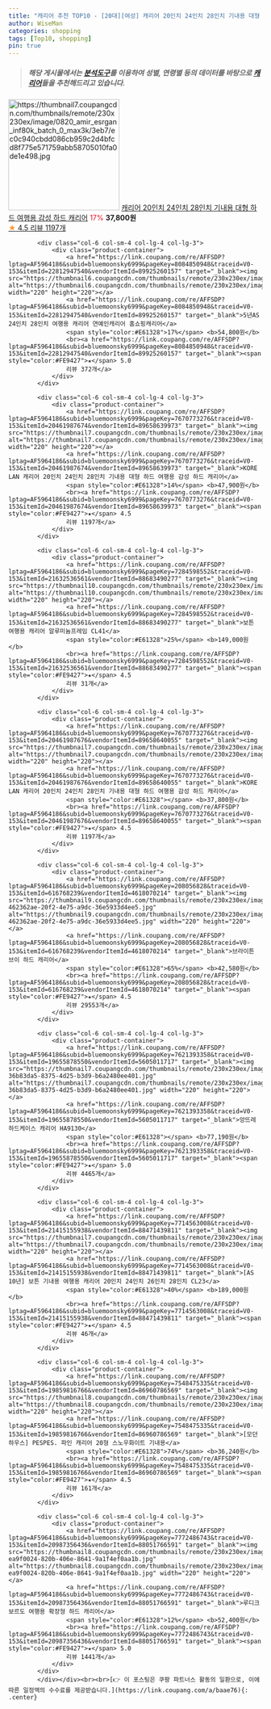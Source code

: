 ```yaml
---
title: "캐리어 추천 TOP10 - [20대][여성] 캐리어 20인치 24인치 28인치 기내용 대형 하드 여행용 감성 하드 캐리어"
author: WiseMan
categories: shopping
tags: [Top10, shopping]
pin: true
---
```


> ##### 해당 게시물에서는 [**분석도구**](https://itemscout.io/)를 이용하여 **성별**, **연령별** 등의 데이터를 바탕으로 [**캐리어**](https://link.coupang.com/a/baae76)들을 추천해드리고 있습니다.
<div class="container"><div class="row">
            <div class="col-6 col-sm-4 col-lg-4 col-lg-3">
                <div class="product-container">
                    <a href="https://link.coupang.com/re/AFFSDP?lptag=AF5964186&subid=bluemoonsky6999&pageKey=7670773276&traceid=V0-153&itemId=20461987637&vendorItemId=89658640124" target="_blank"><img src="https://thumbnail7.coupangcdn.com/thumbnails/remote/230x230ex/image/0820_amir_esrgan_inf80k_batch_0_max3k/3eb7/ec0c940cbdd086cb959c2d4bfcd8f775e571759abb58705010fa0de1e498.jpg" alt="https://thumbnail7.coupangcdn.com/thumbnails/remote/230x230ex/image/0820_amir_esrgan_inf80k_batch_0_max3k/3eb7/ec0c940cbdd086cb959c2d4bfcd8f775e571759abb58705010fa0de1e498.jpg" width="220" height="220"></a>
                    <a href="https://link.coupang.com/re/AFFSDP?lptag=AF5964186&subid=bluemoonsky6999&pageKey=7670773276&traceid=V0-153&itemId=20461987637&vendorItemId=89658640124" target="_blank">캐리어 20인치 24인치 28인치 기내용 대형 하드 여행용 감성 하드 캐리어</a>
                    <span style="color:#E61328">17%</span> <b>37,800원</b>
                    <br><a href="https://link.coupang.com/re/AFFSDP?lptag=AF5964186&subid=bluemoonsky6999&pageKey=7670773276&traceid=V0-153&itemId=20461987637&vendorItemId=89658640124" target="_blank"><span style="color:#FE9427">★</span> 4.5
                    리뷰 1197개</a>
                </div>
            </div>
            
            <div class="col-6 col-sm-4 col-lg-4 col-lg-3">
                <div class="product-container">
                    <a href="https://link.coupang.com/re/AFFSDP?lptag=AF5964186&subid=bluemoonsky6999&pageKey=8084850948&traceid=V0-153&itemId=22812947540&vendorItemId=89925260157" target="_blank"><img src="https://thumbnail6.coupangcdn.com/thumbnails/remote/230x230ex/image/vendor_inventory/aeee/f7f429d8daf02caf20bf8674f72a0d5f996851b892c846de578632016fc2.jpg" alt="https://thumbnail6.coupangcdn.com/thumbnails/remote/230x230ex/image/vendor_inventory/aeee/f7f429d8daf02caf20bf8674f72a0d5f996851b892c846de578632016fc2.jpg" width="220" height="220"></a>
                    <a href="https://link.coupang.com/re/AFFSDP?lptag=AF5964186&subid=bluemoonsky6999&pageKey=8084850948&traceid=V0-153&itemId=22812947540&vendorItemId=89925260157" target="_blank">5년AS 24인치 28인치 여행용 캐리어 연예인캐리어 홈쇼핑캐리어</a>
                    <span style="color:#E61328">17%</span> <b>54,800원</b>
                    <br><a href="https://link.coupang.com/re/AFFSDP?lptag=AF5964186&subid=bluemoonsky6999&pageKey=8084850948&traceid=V0-153&itemId=22812947540&vendorItemId=89925260157" target="_blank"><span style="color:#FE9427">★</span> 5.0
                    리뷰 372개</a>
                </div>
            </div>
            
            <div class="col-6 col-sm-4 col-lg-4 col-lg-3">
                <div class="product-container">
                    <a href="https://link.coupang.com/re/AFFSDP?lptag=AF5964186&subid=bluemoonsky6999&pageKey=7670773276&traceid=V0-153&itemId=20461987674&vendorItemId=89658639973" target="_blank"><img src="https://thumbnail7.coupangcdn.com/thumbnails/remote/230x230ex/image/0820_amir_esrgan_inf80k_batch_0_max3k/3eb7/ec0c940cbdd086cb959c2d4bfcd8f775e571759abb58705010fa0de1e498.jpg" alt="https://thumbnail7.coupangcdn.com/thumbnails/remote/230x230ex/image/0820_amir_esrgan_inf80k_batch_0_max3k/3eb7/ec0c940cbdd086cb959c2d4bfcd8f775e571759abb58705010fa0de1e498.jpg" width="220" height="220"></a>
                    <a href="https://link.coupang.com/re/AFFSDP?lptag=AF5964186&subid=bluemoonsky6999&pageKey=7670773276&traceid=V0-153&itemId=20461987674&vendorItemId=89658639973" target="_blank">KORE LAN 캐리어 20인치 24인치 28인치 기내용 대형 하드 여행용 감성 하드 캐리어</a>
                    <span style="color:#E61328">14%</span> <b>47,900원</b>
                    <br><a href="https://link.coupang.com/re/AFFSDP?lptag=AF5964186&subid=bluemoonsky6999&pageKey=7670773276&traceid=V0-153&itemId=20461987674&vendorItemId=89658639973" target="_blank"><span style="color:#FE9427">★</span> 4.5
                    리뷰 1197개</a>
                </div>
            </div>
            
            <div class="col-6 col-sm-4 col-lg-4 col-lg-3">
                <div class="product-container">
                    <a href="https://link.coupang.com/re/AFFSDP?lptag=AF5964186&subid=bluemoonsky6999&pageKey=7284598552&traceid=V0-153&itemId=21632536561&vendorItemId=88683490277" target="_blank"><img src="https://thumbnail10.coupangcdn.com/thumbnails/remote/230x230ex/image/0820_amir_esrgan_inf80k_batch_1_max3k/180a/50d568dd698cb11e1220ce23c3971d0956357be4ba4a8a51fb8e179d475b.jpg" alt="https://thumbnail10.coupangcdn.com/thumbnails/remote/230x230ex/image/0820_amir_esrgan_inf80k_batch_1_max3k/180a/50d568dd698cb11e1220ce23c3971d0956357be4ba4a8a51fb8e179d475b.jpg" width="220" height="220"></a>
                    <a href="https://link.coupang.com/re/AFFSDP?lptag=AF5964186&subid=bluemoonsky6999&pageKey=7284598552&traceid=V0-153&itemId=21632536561&vendorItemId=88683490277" target="_blank">보튼 여행용 캐리어 알루미늄프레임 CL41</a>
                    <span style="color:#E61328">25%</span> <b>149,000원</b>
                    <br><a href="https://link.coupang.com/re/AFFSDP?lptag=AF5964186&subid=bluemoonsky6999&pageKey=7284598552&traceid=V0-153&itemId=21632536561&vendorItemId=88683490277" target="_blank"><span style="color:#FE9427">★</span> 4.5
                    리뷰 31개</a>
                </div>
            </div>
            
            <div class="col-6 col-sm-4 col-lg-4 col-lg-3">
                <div class="product-container">
                    <a href="https://link.coupang.com/re/AFFSDP?lptag=AF5964186&subid=bluemoonsky6999&pageKey=7670773276&traceid=V0-153&itemId=20461987676&vendorItemId=89658640055" target="_blank"><img src="https://thumbnail7.coupangcdn.com/thumbnails/remote/230x230ex/image/vendor_inventory/1236/de38ab43db29592d557203684ff80045aa3ab0a91bb09e9262a119243c5d.jpg" alt="https://thumbnail7.coupangcdn.com/thumbnails/remote/230x230ex/image/vendor_inventory/1236/de38ab43db29592d557203684ff80045aa3ab0a91bb09e9262a119243c5d.jpg" width="220" height="220"></a>
                    <a href="https://link.coupang.com/re/AFFSDP?lptag=AF5964186&subid=bluemoonsky6999&pageKey=7670773276&traceid=V0-153&itemId=20461987676&vendorItemId=89658640055" target="_blank">KORE LAN 캐리어 20인치 24인치 28인치 기내용 대형 하드 여행용 감성 하드 캐리어</a>
                    <span style="color:#E61328"></span> <b>37,800원</b>
                    <br><a href="https://link.coupang.com/re/AFFSDP?lptag=AF5964186&subid=bluemoonsky6999&pageKey=7670773276&traceid=V0-153&itemId=20461987676&vendorItemId=89658640055" target="_blank"><span style="color:#FE9427">★</span> 4.5
                    리뷰 1197개</a>
                </div>
            </div>
            
            <div class="col-6 col-sm-4 col-lg-4 col-lg-3">
                <div class="product-container">
                    <a href="https://link.coupang.com/re/AFFSDP?lptag=AF5964186&subid=bluemoonsky6999&pageKey=208056828&traceid=V0-153&itemId=616768239&vendorItemId=4618070214" target="_blank"><img src="https://thumbnail9.coupangcdn.com/thumbnails/remote/230x230ex/image/retail/images/3751589180273465-462362ae-20f2-4e75-a9dc-36e5933d4ee5.jpg" alt="https://thumbnail9.coupangcdn.com/thumbnails/remote/230x230ex/image/retail/images/3751589180273465-462362ae-20f2-4e75-a9dc-36e5933d4ee5.jpg" width="220" height="220"></a>
                    <a href="https://link.coupang.com/re/AFFSDP?lptag=AF5964186&subid=bluemoonsky6999&pageKey=208056828&traceid=V0-153&itemId=616768239&vendorItemId=4618070214" target="_blank">브라이튼 브이 하드 캐리어</a>
                    <span style="color:#E61328">65%</span> <b>42,580원</b>
                    <br><a href="https://link.coupang.com/re/AFFSDP?lptag=AF5964186&subid=bluemoonsky6999&pageKey=208056828&traceid=V0-153&itemId=616768239&vendorItemId=4618070214" target="_blank"><span style="color:#FE9427">★</span> 4.5
                    리뷰 29553개</a>
                </div>
            </div>
            
            <div class="col-6 col-sm-4 col-lg-4 col-lg-3">
                <div class="product-container">
                    <a href="https://link.coupang.com/re/AFFSDP?lptag=AF5964186&subid=bluemoonsky6999&pageKey=7621393358&traceid=V0-153&itemId=19655878550&vendorItemId=5605011717" target="_blank"><img src="https://thumbnail7.coupangcdn.com/thumbnails/remote/230x230ex/image/retail/images/2914504662196925-36b83da5-8375-4d25-b3d9-b6a2480ee401.jpg" alt="https://thumbnail7.coupangcdn.com/thumbnails/remote/230x230ex/image/retail/images/2914504662196925-36b83da5-8375-4d25-b3d9-b6a2480ee401.jpg" width="220" height="220"></a>
                    <a href="https://link.coupang.com/re/AFFSDP?lptag=AF5964186&subid=bluemoonsky6999&pageKey=7621393358&traceid=V0-153&itemId=19655878550&vendorItemId=5605011717" target="_blank">앙뜨레 하드케이스 캐리어 HA9130</a>
                    <span style="color:#E61328"></span> <b>77,190원</b>
                    <br><a href="https://link.coupang.com/re/AFFSDP?lptag=AF5964186&subid=bluemoonsky6999&pageKey=7621393358&traceid=V0-153&itemId=19655878550&vendorItemId=5605011717" target="_blank"><span style="color:#FE9427">★</span> 5.0
                    리뷰 4465개</a>
                </div>
            </div>
            
            <div class="col-6 col-sm-4 col-lg-4 col-lg-3">
                <div class="product-container">
                    <a href="https://link.coupang.com/re/AFFSDP?lptag=AF5964186&subid=bluemoonsky6999&pageKey=7714563008&traceid=V0-153&itemId=21415155938&vendorItemId=88471439811" target="_blank"><img src="https://thumbnail7.coupangcdn.com/thumbnails/remote/230x230ex/image/0820_amir_esrgan_inf80k_batch_3_max3k/68c6/883b8abd0936170921ffb467c6c8af581026ca6ceef5808acd9bb1f580c9.jpg" alt="https://thumbnail7.coupangcdn.com/thumbnails/remote/230x230ex/image/0820_amir_esrgan_inf80k_batch_3_max3k/68c6/883b8abd0936170921ffb467c6c8af581026ca6ceef5808acd9bb1f580c9.jpg" width="220" height="220"></a>
                    <a href="https://link.coupang.com/re/AFFSDP?lptag=AF5964186&subid=bluemoonsky6999&pageKey=7714563008&traceid=V0-153&itemId=21415155938&vendorItemId=88471439811" target="_blank">[AS 10년] 보튼 기내용 여행용 캐리어 20인치 24인치 26인치 28인치 CL23</a>
                    <span style="color:#E61328">40%</span> <b>189,000원</b>
                    <br><a href="https://link.coupang.com/re/AFFSDP?lptag=AF5964186&subid=bluemoonsky6999&pageKey=7714563008&traceid=V0-153&itemId=21415155938&vendorItemId=88471439811" target="_blank"><span style="color:#FE9427">★</span> 4.5
                    리뷰 46개</a>
                </div>
            </div>
            
            <div class="col-6 col-sm-4 col-lg-4 col-lg-3">
                <div class="product-container">
                    <a href="https://link.coupang.com/re/AFFSDP?lptag=AF5964186&subid=bluemoonsky6999&pageKey=7548475335&traceid=V0-153&itemId=19859816766&vendorItemId=86960786569" target="_blank"><img src="https://thumbnail8.coupangcdn.com/thumbnails/remote/230x230ex/image/0820_amir_esrgan_inf80k_batch_0_max3k/549a/6c23ce6295d0a326c2f1807521c7a6c3c0bc8707d96ff26de47d62c778f1.jpg" alt="https://thumbnail8.coupangcdn.com/thumbnails/remote/230x230ex/image/0820_amir_esrgan_inf80k_batch_0_max3k/549a/6c23ce6295d0a326c2f1807521c7a6c3c0bc8707d96ff26de47d62c778f1.jpg" width="220" height="220"></a>
                    <a href="https://link.coupang.com/re/AFFSDP?lptag=AF5964186&subid=bluemoonsky6999&pageKey=7548475335&traceid=V0-153&itemId=19859816766&vendorItemId=86960786569" target="_blank">[모던하우스] PESPES. 파인 캐리어 20형 스노우화이트 기내용</a>
                    <span style="color:#E61328">74%</span> <b>36,240원</b>
                    <br><a href="https://link.coupang.com/re/AFFSDP?lptag=AF5964186&subid=bluemoonsky6999&pageKey=7548475335&traceid=V0-153&itemId=19859816766&vendorItemId=86960786569" target="_blank"><span style="color:#FE9427">★</span> 4.5
                    리뷰 161개</a>
                </div>
            </div>
            
            <div class="col-6 col-sm-4 col-lg-4 col-lg-3">
                <div class="product-container">
                    <a href="https://link.coupang.com/re/AFFSDP?lptag=AF5964186&subid=bluemoonsky6999&pageKey=7772486743&traceid=V0-153&itemId=20987356436&vendorItemId=88051766591" target="_blank"><img src="https://thumbnail8.coupangcdn.com/thumbnails/remote/230x230ex/image/retail/images/3745543465668600-ea9f0024-820b-406e-8641-9a1f4ef0aa1b.jpg" alt="https://thumbnail8.coupangcdn.com/thumbnails/remote/230x230ex/image/retail/images/3745543465668600-ea9f0024-820b-406e-8641-9a1f4ef0aa1b.jpg" width="220" height="220"></a>
                    <a href="https://link.coupang.com/re/AFFSDP?lptag=AF5964186&subid=bluemoonsky6999&pageKey=7772486743&traceid=V0-153&itemId=20987356436&vendorItemId=88051766591" target="_blank">루디크 보르도 여행용 확장형 하드 캐리어</a>
                    <span style="color:#E61328">12%</span> <b>52,400원</b>
                    <br><a href="https://link.coupang.com/re/AFFSDP?lptag=AF5964186&subid=bluemoonsky6999&pageKey=7772486743&traceid=V0-153&itemId=20987356436&vendorItemId=88051766591" target="_blank"><span style="color:#FE9427">★</span> 5.0
                    리뷰 1441개</a>
                </div>
            </div>
            </div></div><br><br>[👉 이 포스팅은 쿠팡 파트너스 활동의 일환으로, 이에 따른 일정액의 수수료를 제공받습니다.](https://link.coupang.com/a/baae76){: .center}